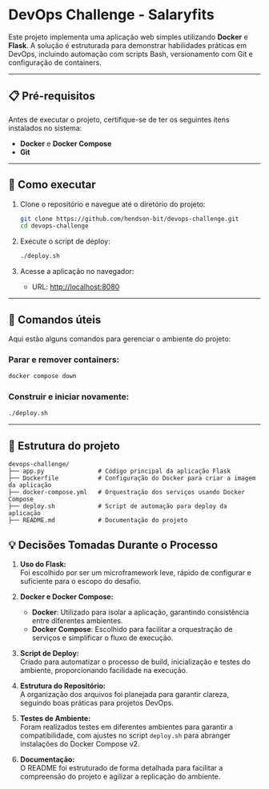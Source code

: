 # DevOps Challenge - Salaryfits

Este projeto implementa uma aplicação web simples utilizando **Docker** e **Flask**. A solução é estruturada para demonstrar habilidades práticas em DevOps, incluindo automação com scripts Bash, versionamento com Git e configuração de containers.

---

## 📋 Pré-requisitos

Antes de executar o projeto, certifique-se de ter os seguintes itens instalados no sistema:

- **Docker** e **Docker Compose**
- **Git**

---

## 🚀 Como executar

1. Clone o repositório e navegue até o diretório do projeto:
   ```bash
   git clone https://github.com/hendson-bit/devops-challenge.git
   cd devops-challenge
   ```

2. Execute o script de deploy:
   ```bash
   ./deploy.sh
   ```

3. Acesse a aplicação no navegador:
   - URL: [http://localhost:8080](http://localhost:8080)

---

## 🔧 Comandos úteis

Aqui estão alguns comandos para gerenciar o ambiente do projeto:

### Parar e remover containers:
```bash
docker compose down
```

### Construir e iniciar novamente:
```bash
./deploy.sh
```

---

## 📂 Estrutura do projeto

```plaintext
devops-challenge/
├── app.py               # Código principal da aplicação Flask
├── Dockerfile           # Configuração do Docker para criar a imagem da aplicação
├── docker-compose.yml   # Orquestração dos serviços usando Docker Compose
├── deploy.sh            # Script de automação para deploy da aplicação
├── README.md            # Documentação do projeto
```
## 💡 Decisões Tomadas Durante o Processo

1. **Uso do Flask:**  
   Foi escolhido por ser um microframework leve, rápido de configurar e suficiente para o escopo do desafio.

2. **Docker e Docker Compose:**  
   - **Docker**: Utilizado para isolar a aplicação, garantindo consistência entre diferentes ambientes.  
   - **Docker Compose**: Escolhido para facilitar a orquestração de serviços e simplificar o fluxo de execução.

3. **Script de Deploy:**  
   Criado para automatizar o processo de build, inicialização e testes do ambiente, proporcionando facilidade na execução.

4. **Estrutura do Repositório:**  
   A organização dos arquivos foi planejada para garantir clareza, seguindo boas práticas para projetos DevOps.

5. **Testes de Ambiente:**  
   Foram realizados testes em diferentes ambientes para garantir a compatibilidade, com ajustes no script `deploy.sh` para abranger instalações do Docker Compose v2.

6. **Documentação:**  
   O README foi estruturado de forma detalhada para facilitar a compreensão do projeto e agilizar a replicação do ambiente.
